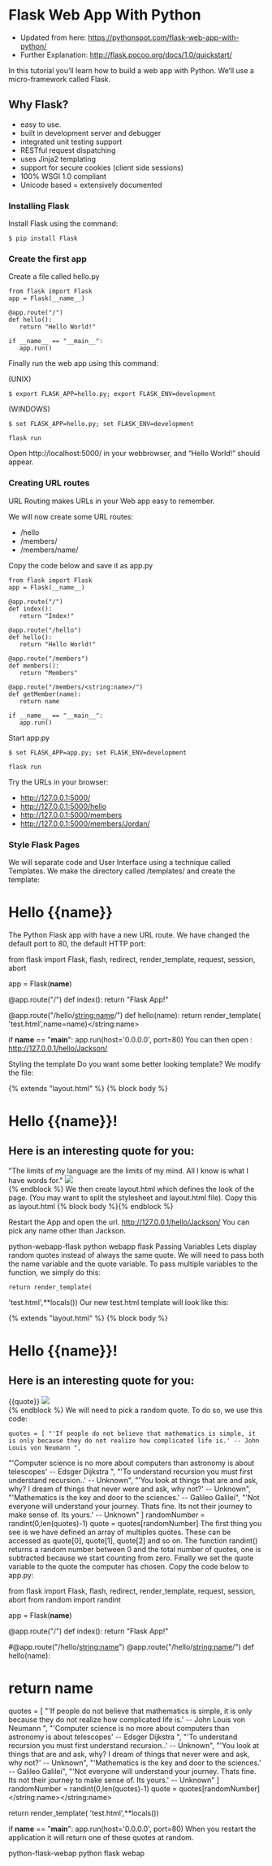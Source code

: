 # Flask Web App With Python
- Updated from here:  https://pythonspot.com/flask-web-app-with-python/
- Further Explanation:  http://flask.pocoo.org/docs/1.0/quickstart/

In this tutorial you’ll learn how to build a web app with Python. We’ll use a micro-framework called Flask.

## Why Flask?
- easy to use.
- built in development server and debugger
- integrated unit testing support
- RESTful request dispatching
- uses Jinja2 templating
- support for secure cookies (client side sessions)
- 100% WSGI 1.0 compliant
- Unicode based
= extensively documented

### Installing Flask
Install Flask using the command:

`$ pip install Flask`

### Create the first app
Create a file called hello.py
```
from flask import Flask
app = Flask(__name__)
 
@app.route("/")
def hello():
   return "Hello World!"
 
if __name__ == "__main__":
   app.run()
```

Finally run the web app using this command:

(UNIX)

`$ export FLASK_APP=hello.py; export FLASK_ENV=development`

(WINDOWS)

`$ set FLASK_APP=hello.py; set FLASK_ENV=development`

`flask run`

Open http://localhost:5000/ in your webbrowser, and “Hello World!” should appear.

### Creating URL routes
URL Routing makes URLs in your Web app easy to remember.

We will now create some URL routes:
- /hello
- /members/
- /members/name/

Copy the code below and save it as app.py
```
from flask import Flask
app = Flask(__name__)
 
@app.route("/")
def index():
   return "Index!"
 
@app.route("/hello")
def hello():
   return "Hello World!"
 
@app.route("/members")
def members():
   return "Members"
 
@app.route("/members/<string:name>/")
def getMember(name):
   return name
 
if __name__ == "__main__":
   app.run()
```

Start app.py

`$ set FLASK_APP=app.py; set FLASK_ENV=development`

`flask run`

Try the URLs in your browser:

- http://127.0.0.1:5000/
- http://127.0.0.1:5000/hello
- http://127.0.0.1:5000/members
- http://127.0.0.1:5000/members/Jordan/

### Style Flask Pages

We will separate code and User Interface using a technique called Templates. We make the directory called /templates/ and create the template:

<h1>Hello {{name}}</h1>
The Python Flask app with have a new URL route. We have changed the default port to 80, the default HTTP port:

from flask import Flask, flash, redirect, render_template, request, session, abort
 
app = Flask(__name__)
 
@app.route("/")
def index():
return "Flask App!"
 
@app.route("/hello/<string:name>/")
def hello(name):
return render_template(
'test.html',name=name)</string:name>
 
if __name__ == "__main__":
app.run(host='0.0.0.0', port=80)
You can then open : http://127.0.0.1/hello/Jackson/

Styling the template
Do you want some better looking template? We modify the file:

{% extends "layout.html" %}
{% block body %}
<div class="block1">
<h1>Hello {{name}}!</h1>
<h2>Here is an interesting quote for you:</h2>
"The limits of my language are the limits of my mind. All I know is what I have words for."
 
<img src="http://www.naturalprogramming.com/images/smilingpython.gif">
 
</div>
{% endblock %}
We then create layout.html which defines the look of the page. (You may want to split the stylesheet and layout.html file). Copy this as layout.html

 
<title>Website</title>
 
<style>
@import url(http://fonts.googleapis.com/css?family=Amatic+SC:700);</p>
<p>body{<br />
    text-align: center;<br />
}<br />
h1{<br />
    font-family: 'Amatic SC', cursive;<br />
    font-weight: normal;<br />
    color: #8ac640;<br />
    font-size: 2.5em;<br />
}</p>
</style>{% block body %}{% endblock %}
Restart the App and open the url. http://127.0.0.1/hello/Jackson/
You can pick any name other than Jackson.

python-webapp-flask
python webapp flask
Passing Variables
Lets display random quotes instead of always the same quote. We will need to pass both the name variable and the quote variable. To pass multiple variables to the function, we simply do this:

    return render_template(
'test.html',**locals())
Our new test.html template will look like this:

{% extends "layout.html" %}
{% block body %}
<div class="block1">
<h1>Hello {{name}}!</h1>
<h2>Here is an interesting quote for you:</h2>
{{quote}}
 
<img src="http://www.naturalprogramming.com/images/smilingpython.gif">
 
</div>
{% endblock %}
We will need to pick a random quote. To do so, we use this code:

    quotes = [ "'If people do not believe that mathematics is simple, it is only because they do not realize how complicated life is.' -- John Louis von Neumann ",
"'Computer science is no more about computers than astronomy is about telescopes' --  Edsger Dijkstra ",
"'To understand recursion you must first understand recursion..' -- Unknown",
"'You look at things that are and ask, why? I dream of things that never were and ask, why not?' -- Unknown",
"'Mathematics is the key and door to the sciences.' -- Galileo Galilei",
"'Not everyone will understand your journey. Thats fine. Its not their journey to make sense of. Its yours.' -- Unknown"  ]
randomNumber = randint(0,len(quotes)-1)
quote = quotes[randomNumber]
The first thing you see is we have defined an array of multiples quotes. These can be accessed as quote[0], quote[1], quote[2] and so on. The function randint() returns a random number between 0 and the total number of quotes, one is subtracted because we start counting from zero. Finally we set the quote variable to the quote the computer has chosen. Copy the code below to app.py:

from flask import Flask, flash, redirect, render_template, request, session, abort
from random import randint
 
app = Flask(__name__)
 
@app.route("/")
def index():
return "Flask App!"
 
#@app.route("/hello/<string:name>")
@app.route("/hello/<string:name>/")
def hello(name):
#    return name
quotes = [ "'If people do not believe that mathematics is simple, it is only because they do not realize how complicated life is.' -- John Louis von Neumann ",
"'Computer science is no more about computers than astronomy is about telescopes' --  Edsger Dijkstra ",
"'To understand recursion you must first understand recursion..' -- Unknown",
"'You look at things that are and ask, why? I dream of things that never were and ask, why not?' -- Unknown",
"'Mathematics is the key and door to the sciences.' -- Galileo Galilei",
"'Not everyone will understand your journey. Thats fine. Its not their journey to make sense of. Its yours.' -- Unknown"  ]
randomNumber = randint(0,len(quotes)-1)
quote = quotes[randomNumber] </string:name></string:name>
 
return render_template(
'test.html',**locals())
 
if __name__ == "__main__":
app.run(host='0.0.0.0', port=80)
When you restart the application it will return one of these quotes at random.

python-flask-webap
python flask webap
